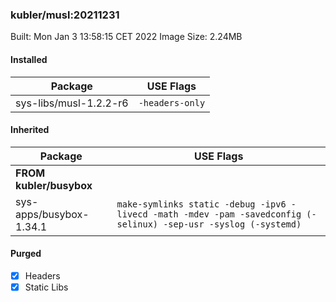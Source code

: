 ### kubler/musl:20211231

Built: Mon Jan  3 13:58:15 CET 2022
Image Size: 2.24MB

#### Installed
Package | USE Flags
--------|----------
sys-libs/musl-1.2.2-r6 | `-headers-only`
#### Inherited
Package | USE Flags
--------|----------
**FROM kubler/busybox** |
sys-apps/busybox-1.34.1 | `make-symlinks static -debug -ipv6 -livecd -math -mdev -pam -savedconfig (-selinux) -sep-usr -syslog (-systemd)`

#### Purged
- [x] Headers
- [x] Static Libs
